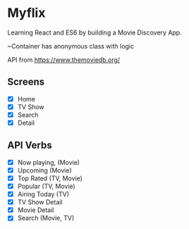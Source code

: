 # Myflix

Learning React and ES6 by building a Movie Discovery App.

~Container has anonymous class with logic

API from https://www.themoviedb.org/

## Screens

- [x] Home
- [x] TV Show
- [x] Search
- [x] Detail

## API Verbs

- [x] Now playing, (Movie)
- [x] Upcoming (Movie)
- [x] Top Rated (TV, Movie)
- [x] Popular (TV, Movie)
- [x] Airing Today (TV)
- [x] TV Show Detail
- [x] Movie Detail
- [x] Search (Movie, TV)
